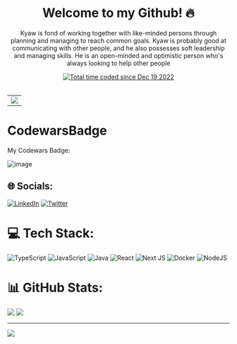 <h1 align="center">Welcome to my Github! 🔥</h1>

<p align="center">
 Kyaw is fond of working together with like-minded persons through planning and managing to reach common goals. Kyaw is probably good at communicating with other people, and he also possesses soft leadership and managing skills. He is an open-minded and optimistic person who's always looking to help other people
</p>

<p align="center">
  <a href="https://wakatime.com/@faa8018e-33e8-4637-a115-b99200eca9ee"><img src="https://wakatime.com/badge/user/faa8018e-33e8-4637-a115-b99200eca9ee.svg" alt="Total time coded since Dec 19 2022" /></a>
  <br/>
  <br/>
 
</p>


<table align="center">
  <tr>
    <td>
      <img src="https://github-readme-stats.vercel.app/api/top-langs/?username=kyawzinthant-coding&langs_count=8&hide=Makefile,Svelte,CMake,Jupyter%20Notebook,HTML,CSS,Dart,GDScript,Shell,Javascript,Swift&theme=dracula&border_radius=20&layout=compact"/>
    </td>
   
  </tr>

</table>


# CodewarsBadge
My Codewars Badge:

![image](https://www.codewars.com/users/Kyaw%20Zin%20Thant/badges/large)
## 🌐 Socials:
[![LinkedIn](https://img.shields.io/badge/LinkedIn-%230077B5.svg?logo=linkedin&logoColor=white)](https://linkedin.com/in/https://www.linkedin.com/in/kyaw-zin-thant-303342202/) [![Twitter](https://img.shields.io/badge/Twitter-%231DA1F2.svg?logo=Twitter&logoColor=white)](https://twitter.com/https://twitter.com/KyawVer) 

# 💻 Tech Stack:
![TypeScript](https://img.shields.io/badge/typescript-%23007ACC.svg?style=for-the-badge&logo=typescript&logoColor=white) ![JavaScript](https://img.shields.io/badge/javascript-%23323330.svg?style=for-the-badge&logo=javascript&logoColor=%23F7DF1E) ![Java](https://img.shields.io/badge/java-%23ED8B00.svg?style=for-the-badge&logo=java&logoColor=white) ![React](https://img.shields.io/badge/react-%2320232a.svg?style=for-the-badge&logo=react&logoColor=%2361DAFB) ![Next JS](https://img.shields.io/badge/Next-black?style=for-the-badge&logo=next.js&logoColor=white) ![Docker](https://img.shields.io/badge/docker-%230db7ed.svg?style=for-the-badge&logo=docker&logoColor=white) ![NodeJS](https://img.shields.io/badge/node.js-6DA55F?style=for-the-badge&logo=node.js&logoColor=white)

# 📊 GitHub Stats:

![](https://github-readme-streak-stats.herokuapp.com/?user=kyawzinthant-coding&theme=dark&hide_border=true)
![](https://github-readme-stats.vercel.app/api/top-langs/?username=kyawzinthant-coding&theme=dark&hide_border=true&include_all_commits=true&count_private=true&layout=compact)

---
[![](https://visitcount.itsvg.in/api?id=KyawZinThant22&icon=6&color=0)](https://visitcount.itsvg.in)

<!-- Proudly created with GPRM ( https://gprm.itsvg.in ) -->
